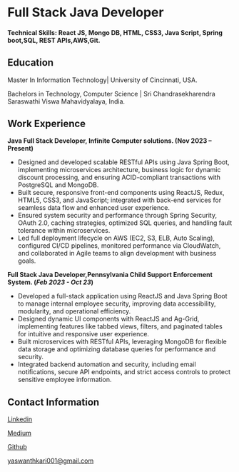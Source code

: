 # Full Stack Java Developer

#### Technical Skills: React JS, Mongo DB, HTML, CSS3, Java Script, Spring boot,SQL, REST APIs,AWS,Git.

## Education
Master In Information Technology|  University of Cincinnati, USA.

Bachelors in Technology, Computer Science | Sri Chandrasekharendra Saraswathi Viswa Mahavidyalaya, India.

## Work Experience
**Java Full Stack Developer, Infinite Computer solutions.               (Nov 2023 – Present)**
- Designed and developed scalable RESTful APIs using Java Spring Boot, implementing microservices architecture, business logic for dynamic discount processing, and ensuring ACID-compliant transactions with PostgreSQL and MongoDB.
- Built secure, responsive front-end components using ReactJS, Redux, HTML5, CSS3, and JavaScript; integrated with back-end services for seamless data flow and enhanced user experience.
- Ensured system security and performance through Spring Security, OAuth 2.0, caching strategies, optimized SQL queries, and handling fault tolerance within microservices.
- Led full deployment lifecycle on AWS (EC2, S3, ELB, Auto Scaling), configured CI/CD pipelines, monitored performance via CloudWatch, and collaborated in Agile teams to align development with business goals.
  
**Full Stack Java Developer,Pennsylvania Child Support Enforcement System.                                             (_Feb 2023 - Oct 23_)**

- Developed a full-stack application using ReactJS and Java Spring Boot to manage internal employee security, improving data accessibility, modularity, and operational efficiency.
- Designed dynamic UI components with ReactJS and Ag-Grid, implementing features like tabbed views, filters, and paginated tables for intuitive and responsive user experience.
- Built microservices with RESTful APIs, leveraging MongoDB for flexible data storage and optimizing database queries for performance and security.
- Integrated backend automation and security, including email notifications, secure API endpoints, and strict access controls to protect sensitive employee information.
## Contact Information
[Linkedin](https://www.linkedin.com/in/yaswanth-kari-709164357/)

[Medium](https://medium.com/@yaswanthkari001)

[Github](https://github.com/YASWANTHKARI)

yaswanthkari001@gmail.com










